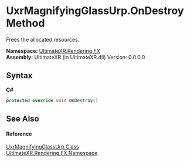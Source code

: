 # UxrMagnifyingGlassUrp.OnDestroy Method 
 

Frees the allocated resources.

**Namespace:**&nbsp;<a href="N_UltimateXR_Rendering_FX">UltimateXR.Rendering.FX</a><br />**Assembly:**&nbsp;UltimateXR (in UltimateXR.dll) Version: 0.0.0.0

## Syntax

**C#**<br />
``` C#
protected override void OnDestroy()
```


## See Also


#### Reference
<a href="T_UltimateXR_Rendering_FX_UxrMagnifyingGlassUrp">UxrMagnifyingGlassUrp Class</a><br /><a href="N_UltimateXR_Rendering_FX">UltimateXR.Rendering.FX Namespace</a><br />